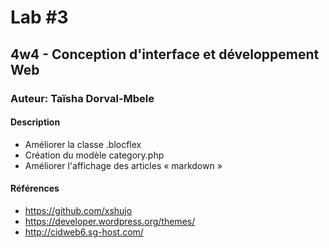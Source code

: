 # Lab #3
## 4w4 - Conception d'interface et développement Web
### Auteur: Taïsha Dorval-Mbele
#### Description
- Améliorer la classe .blocflex
- Création du modèle category.php
- Améliorer l'affichage des articles « markdown »
#### Références
- https://github.com/xshujo
- https://developer.wordpress.org/themes/
- http://cidweb6.sg-host.com/